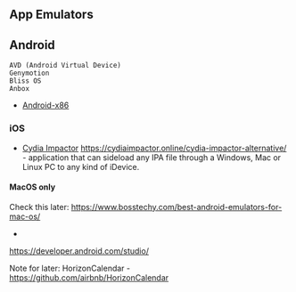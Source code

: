 
## App Emulators

## Android

    AVD (Android Virtual Device)
    Genymotion
    Bliss OS
    Anbox
- [Android-x86]()

### iOS
- [Cydia Impactor](https://cydiaimpactor.biz/download/) https://cydiaimpactor.online/cydia-impactor-alternative/ - application that can sideload any IPA file through a Windows, Mac or Linux PC to any kind of iDevice. 

#### MacOS only
Check this later: https://www.bosstechy.com/best-android-emulators-for-mac-os/

- []()

https://developer.android.com/studio/

Note for later: HorizonCalendar - https://github.com/airbnb/HorizonCalendar
